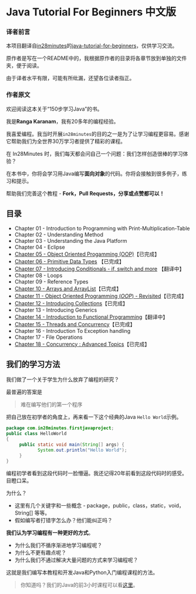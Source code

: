 # Java Tutorial For Beginners 中文版

### 译者前言
本项目翻译自[in28minutes](https://github.com/in28minutes)的[java-tutorial-for-beginners](https://github.com/in28minutes/java-tutorial-for-beginners)，仅供学习交流。

原作者是写在一个README中的，我根据原作者的目录将各章节放到单独的文件夹，便于阅读。

由于译者水平有限，可能有所纰漏，还望各位读者指正。

### 作者原文

欢迎阅读这本关于“150步学习Java”的书。

我是**Ranga Karanam**，我有20多年的编程经验。

我喜爱编程。我当时开展`in28minutes`的目的之一是为了让学习编程更容易。感谢它帮助我们为全世界30万学习者提供了精彩的课程。

在 In28Minutes 时，我们每天都会问自己一个问题：我们怎样创造很棒的学习体验？

在本书中，你将会学习用Java编写**面向对象**的代码。你将会接触到很多例子，练习和提示。

帮助我们完善这个教程 - **Fork，Pull Requests，分享或点赞都可以！**

## 目录

- Chapter 01 - Introduction to Programming with Print-Multiplication-Table
- Chapter 02 - Understanding Method
- Chapter 03 - Understanding the Java Platform
- Chapter 04 - Eclipse
- [Chapter 05 - Object Oriented Progamming (OOP)](https://github.com/pythonqi/java-tutorial-for-beginners-zh/tree/master/05-ObjectOrientedProgamming)【已完成】
- [Chapter 06 - Primitive Data Types](https://github.com/pythonqi/java-tutorial-for-beginners-zh/tree/master/06-PrimitiveDataTypes) 【已完成】
- [Chapter 07 - Introducing Conditionals - if, switch and more](https://github.com/pythonqi/java-tutorial-for-beginners-zh/tree/master/07-IntroducingConditionals) 【翻译中】
- Chapter 08 - Loops
- Chapter 09 - Reference Types
- [Chapter 10 - Arrays and ArrayList](https://github.com/pythonqi/java-tutorial-for-beginners-zh/tree/master/10-ArraysAndArrayList)【已完成】
- [Chapter 11 - Object Oriented Programming (*OOP*) - Revisited](https://github.com/pythonqi/java-tutorial-for-beginners-zh/tree/master/11-ObjectOrientedProgrammingRevisited)【已完成】
- [Chapter 12 - Introducing Collections](https://github.com/pythonqi/java-tutorial-for-beginners-zh/tree/master/12-IntroducingCollections)【已完成】
- Chapter 13 - Introducing Generics
- [Chapter 14 - Introduction to Functional Programming](https://github.com/pythonqi/java-tutorial-for-beginners-zh/tree/master/14-IntroductiontoFunctionalProgramming)【翻译中】
- [Chapter 15 - Threads and Concurrency](https://github.com/pythonqi/java-tutorial-for-beginners-zh/tree/master/15-ThreadsAndConcurrency)【已完成】
- Chapter 16 - Introduction To Exception handling
- Chapter 17 - File Operations
- [Chapter 18 - Concurrency : Advanced Topics](https://github.com/pythonqi/java-tutorial-for-beginners-zh/tree/master/18-ConcurrencyAdvancedTopics)【已完成】

## 我们的学习方法

我们做了一个关于学生为什么放弃了编程的研究？

最普遍的答案是

> 难在编写他们的第一个程序

把自己放在初学者的角度上，再来看一下这个经典的Java `Hello World`示例。

```java
package com.in28minutes.firstjavaproject; 
public class HelloWorld 
{   
     public static void main(String[] args) {           
            System.out.println("Hello World");   
     } 
}
```

编程初学者看到这段代码时一脸懵逼。我还记得20年前看到这段代码时的感受。目瞪口呆。

为什么？

- 这里有几个关键字和一些概念 - package，public，class，static，void，String[] 等等。
- 假如编写者打错字怎么办？他们能纠正吗？

**我们认为学习编程有一种更好的方式**。

- 为什么我们不循序渐进地学习编程呢？
- 为什么不更有趣点呢？
- 为什么我们不通过解决大量问题的方式来学习编程呢？

这就是我们编写本教程和开发Java和Python入门编程课程的方法。

> 你知道吗？我们的Java的前3小时课程可以看[这里](https://courses.in28minutes.com/p/java-tutorial-for-beginner-in-250-steps)。
